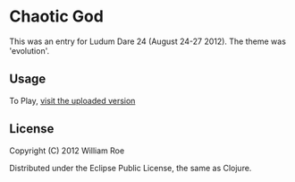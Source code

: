# Chaotic God

This was an entry for Ludum Dare 24 (August 24-27 2012). The theme was 'evolution'.

## Usage

To Play, [visit the uploaded version](https://wilverine.itch.io/chaotic-god)

## License

Copyright (C) 2012 William Roe

Distributed under the Eclipse Public License, the same as Clojure.
